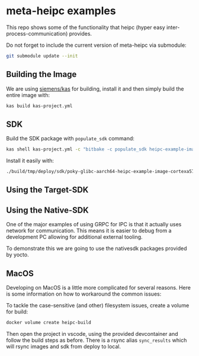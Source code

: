 # meta-heipc examples

This repo shows some of the functionality that heipc (hyper easy inter-process-communication) provides.

Do not forget to include the current version of meta-heipc via submodule:

```bash
git submodule update --init
```

## Building the Image

We are using [siemens/kas](https://github.com/siemens/kas) for building, install it and then simply build the entire image with:

```bash
kas build kas-project.yml
```

## SDK

Build the SDK package with `populate_sdk` command:

```bash
kas shell kas-project.yml -c "bitbake -c populate_sdk heipc-example-image"
```

Install it easily with:

```bash
./build/tmp/deploy/sdk/poky-glibc-aarch64-heipc-example-image-cortexa57-qemuarm64-toolchain-5.0.3.sh
```

## Using the Target-SDK

## Using the Native-SDK

One of the major examples of using GRPC for IPC is that it actually uses network for communication.
This means it is easier to debug from a development PC allowing for additional external tooling.

To demonstrate this we are going to use the nativesdk packages provided by yocto.

## MacOS

Developing on MacOS is a little more complicated for several reasons.
Here is some information on how to workaround the common issues:

To tackle the case-sensitive (and other) filesystem issues, create a volume for build:

```bash
docker volume create heipc-build
```

Then open the project in vscode, using the provided devcontainer and follow the build steps as before.
There is a rsync alias `sync_results` which will rsync images and sdk from deploy to local.